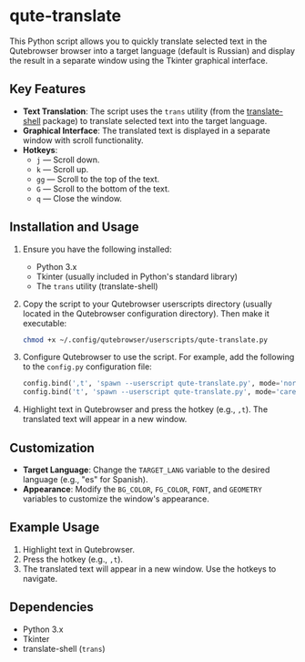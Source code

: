 # qute-translate

This Python script allows you to quickly translate selected text in the Qutebrowser browser into a target language (default is Russian) and display the result in a separate window using the Tkinter graphical interface.

## Key Features

- **Text Translation**: The script uses the `trans` utility (from the [translate-shell](https://github.com/soimort/translate-shell) package) to translate selected text into the target language.
- **Graphical Interface**: The translated text is displayed in a separate window with scroll functionality.
- **Hotkeys**:
  - `j` — Scroll down.
  - `k` — Scroll up.
  - `gg` — Scroll to the top of the text.
  - `G` — Scroll to the bottom of the text.
  - `q` — Close the window.

## Installation and Usage

1. Ensure you have the following installed:
   - Python 3.x
   - Tkinter (usually included in Python's standard library)
   - The `trans` utility (translate-shell)

2. Copy the script to your Qutebrowser userscripts directory (usually located in the Qutebrowser configuration directory). Then make it executable:
   ```bash
   chmod +x ~/.config/qutebrowser/userscripts/qute-translate.py
   ```

3. Configure Qutebrowser to use the script. For example, add the following to the `config.py` configuration file:
   ```python
   config.bind(',t', 'spawn --userscript qute-translate.py', mode='normal')
   config.bind('t', 'spawn --userscript qute-translate.py', mode='caret')
   ```

4. Highlight text in Qutebrowser and press the hotkey (e.g., `,t`). The translated text will appear in a new window.

## Customization

- **Target Language**: Change the `TARGET_LANG` variable to the desired language (e.g., "es" for Spanish).
- **Appearance**: Modify the `BG_COLOR`, `FG_COLOR`, `FONT`, and `GEOMETRY` variables to customize the window's appearance.

## Example Usage

1. Highlight text in Qutebrowser.
2. Press the hotkey (e.g., `,t`).
3. The translated text will appear in a new window. Use the hotkeys to navigate.

## Dependencies

- Python 3.x
- Tkinter
- translate-shell (`trans`)
